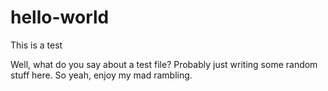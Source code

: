 # hello-world
This is a test

Well, what do you say about a test file? Probably just writing some random stuff here. So yeah, enjoy my mad rambling.
